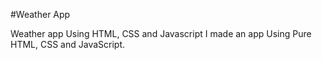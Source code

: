 #Weather App


Weather app Using HTML, CSS and Javascript I made an app Using Pure HTML, CSS and JavaScript. 
